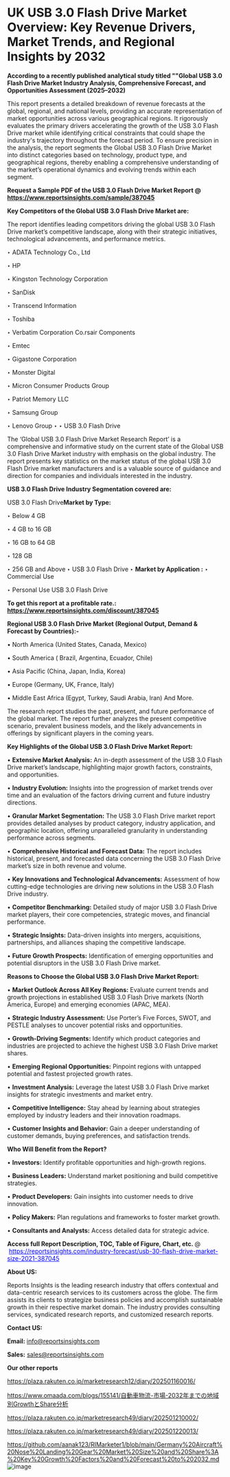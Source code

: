 # UK USB 3.0 Flash Drive Market Overview: Key Revenue Drivers, Market Trends, and Regional Insights by 2032

<strong>According to a recently published analytical study titled ""Global USB 3.0 Flash Drive Market Industry Analysis, Comprehensive Forecast, and Opportunities Assessment (2025–2032)</strong>

This report presents a detailed breakdown of revenue forecasts at the global, regional, and national levels, providing an accurate representation of market opportunities across various geographical regions. It rigorously evaluates the primary drivers accelerating the growth of the USB 3.0 Flash Drive market while identifying critical constraints that could shape the industry's trajectory throughout the forecast period. To ensure precision in the analysis, the report segments the Global USB 3.0 Flash Drive Market into distinct categories based on technology, product type, and geographical regions, thereby enabling a comprehensive understanding of the market’s operational dynamics and evolving trends within each segment.

<strong>Request a Sample PDF of the USB 3.0 Flash Drive Market Report </strong><strong>@<a href=https://www.reportsinsights.com/sample/387045 style=color:#0000ff;> https://www.reportsinsights.com/sample/387045</a></strong></font>

<strong>Key Competitors of the Global USB 3.0 Flash Drive Market are:</strong>

The report identifies leading competitors driving the global USB 3.0 Flash Drive market’s competitive landscape, along with their strategic initiatives, technological advancements, and performance metrics.

‣ ADATA Technology Co., Ltd

‣ HP

‣ Kingston Technology Corporation

‣ SanDisk

‣ Transcend Information

‣ Toshiba

‣ Verbatim Corporation
 Co.rsair Components

‣ Emtec

‣ Gigastone Corporation

‣ Monster Digital

‣ Micron Consumer Products Group

‣ Patriot Memory LLC

‣ Samsung Group

‣ Lenovo Group
‣ 
‣ USB 3.0 Flash Drive

The ‘Global USB 3.0 Flash Drive Market Research Report’ is a comprehensive and informative study on the current state of the Global USB 3.0 Flash Drive Market industry with emphasis on the global industry. The report presents key statistics on the market status of the global USB 3.0 Flash Drive market manufacturers and is a valuable source of guidance and direction for companies and individuals interested in the industry.

<strong>USB 3.0 Flash Drive Industry Segmentation covered are:</strong>

USB 3.0 Flash Drive<strong>Market by Type:</strong>

‣ Below 4 GB

‣ 4 GB to 16 GB

‣ 16 GB to 64 GB

‣ 128 GB

‣ 256 GB and Above
‣ USB 3.0 Flash Drive 
‣ 
<strong>Market by Application :</strong>
‣ Commercial Use

‣ Personal Use
USB 3.0 Flash Drive

<strong>To get this report at a profitable rate.: <a href=https://www.reportsinsights.com/discount/387045 style=color:#0000ff;>https://www.reportsinsights.com/discount/387045</a></strong></font>

<strong>Regional USB 3.0 Flash Drive Market (Regional Output, Demand &amp; Forecast by Countries):-</strong>

• North America (United States, Canada, Mexico)

• South America ( Brazil, Argentina, Ecuador, Chile)

• Asia Pacific (China, Japan, India, Korea)

• Europe (Germany, UK, France, Italy)

• Middle East Africa (Egypt, Turkey, Saudi Arabia, Iran) And More.

The research report studies the past, present, and future performance of the global market. The report further analyzes the present competitive scenario, prevalent business models, and the likely advancements in offerings by significant players in the coming years.

<strong>Key Highlights of the Global USB 3.0 Flash Drive Market Report:</strong>

• <strong>Extensive Market Analysis:</strong> An in-depth assessment of the USB 3.0 Flash Drive market’s landscape, highlighting major growth factors, constraints, and opportunities.

• <strong>Industry Evolution:</strong> Insights into the progression of market trends over time and an evaluation of the factors driving current and future industry directions.

• <strong>Granular Market Segmentation:</strong> The USB 3.0 Flash Drive market report provides detailed analyses by product category, industry application, and geographic location, offering unparalleled granularity in understanding performance across segments.

• <strong>Comprehensive Historical and Forecast Data:</strong> The report includes historical, present, and forecasted data concerning the USB 3.0 Flash Drive market’s size in both revenue and volume.

• <strong>Key Innovations and Technological Advancements:</strong> Assessment of how cutting-edge technologies are driving new solutions in the USB 3.0 Flash Drive industry.

• <strong>Competitor Benchmarking:</strong> Detailed study of major USB 3.0 Flash Drive market players, their core competencies, strategic moves, and financial performance.

• <strong>Strategic Insights:</strong> Data-driven insights into mergers, acquisitions, partnerships, and alliances shaping the competitive landscape.

• <strong>Future Growth Prospects:</strong> Identification of emerging opportunities and potential disruptors in the USB 3.0 Flash Drive market.

<strong>Reasons to Choose the Global USB 3.0 Flash Drive Market Report:</strong>

• <strong>Market Outlook Across All Key Regions:</strong> Evaluate current trends and growth projections in established USB 3.0 Flash Drive markets (North America, Europe) and emerging economies (APAC, MEA).

• <strong>Strategic Industry Assessment:</strong> Use Porter’s Five Forces, SWOT, and PESTLE analyses to uncover potential risks and opportunities.

• <strong>Growth-Driving Segments:</strong> Identify which product categories and industries are projected to achieve the highest USB 3.0 Flash Drive market shares.

• <strong>Emerging Regional Opportunities:</strong> Pinpoint regions with untapped potential and fastest projected growth rates.

• <strong>Investment Analysis:</strong> Leverage the latest USB 3.0 Flash Drive market insights for strategic investments and market entry.

• <strong>Competitive Intelligence:</strong> Stay ahead by learning about strategies employed by industry leaders and their innovation roadmaps.

• <strong>Customer Insights and Behavior:</strong> Gain a deeper understanding of customer demands, buying preferences, and satisfaction trends.

<strong>Who Will Benefit from the Report?</strong>

• <strong>Investors:</strong> Identify profitable opportunities and high-growth regions.

• <strong>Business Leaders:</strong> Understand market positioning and build competitive strategies.

• <strong>Product Developers:</strong> Gain insights into customer needs to drive innovation.

• <strong>Policy Makers:</strong> Plan regulations and frameworks to foster market growth.

• <strong>Consultants and Analysts:</strong> Access detailed data for strategic advice.
</ul>
<strong>Access full Report Description, TOC, Table of Figure, Chart, etc. </strong>@  <a href=https://reportsinsights.com/industry-forecast/usb-30-flash-drive-market-size-2021-387045 style=color:#0000ff;>https://reportsinsights.com/industry-forecast/usb-30-flash-drive-market-size-2021-387045</a></font>

<strong><strong>About US</strong>:</strong>

Reports Insights is the leading research industry that offers contextual and data-centric research services to its customers across the globe. The firm assists its clients to strategize business policies and accomplish sustainable growth in their respective market domain. The industry provides consulting services, syndicated research reports, and customized research reports.

<strong>Contact US:</strong>

<p class=""""><b>Email:</b> <a href=mailto:info@reportsinsights.com>info@reportsinsights.com</a></p>
<p class=""""><b>Sales:</b> <a href=mailto:sales@reportsinsights.com>sales@reportsinsights.com</a></p>

<strong>Our other reports</strong>

<a href=https://plaza.rakuten.co.jp/marketresearch12/diary/202501160016/>https://plaza.rakuten.co.jp/marketresearch12/diary/202501160016/</a>

<a href=https://www.omaada.com/blogs/155141/自動車物流-市場-2032年までの地域別GrowthとShare分析>https://www.omaada.com/blogs/155141/自動車物流-市場-2032年までの地域別GrowthとShare分析</a>

<a href=https://plaza.rakuten.co.jp/marketresearch49/diary/202501210002/>https://plaza.rakuten.co.jp/marketresearch49/diary/202501210002/</a>

<a href=https://plaza.rakuten.co.jp/marketresearch49/diary/202501220013/>https://plaza.rakuten.co.jp/marketresearch49/diary/202501220013/</a>

<a href=https://github.com/aanak123/RIMarketer1/blob/main/Germany%20Aircraft%20Nose%20Landing%20Gear%20Market%20Size%20and%20Share%3A%20Key%20Growth%20Factors%20and%20Forecast%20to%202032.md>https://github.com/aanak123/RIMarketer1/blob/main/Germany%20Aircraft%20Nose%20Landing%20Gear%20Market%20Size%20and%20Share%3A%20Key%20Growth%20Factors%20and%20Forecast%20to%202032.md</a>
![image](https://github.com/user-attachments/assets/e6627126-26bb-4978-af2c-ec9013332086)
